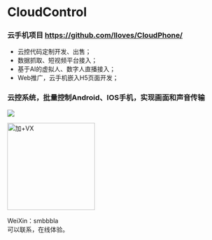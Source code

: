 # CloudControl

### 云手机项目 https://github.com/lloves/CloudPhone/

- 云控代码定制开发、出售；
- 数据抓取、短视频平台接入；
- 基于AI的虚拟人、数字人直播接入；
- Web推广，云手机嵌入H5页面开发；




### 云控系统，批量控制Android、IOS手机，实现画面和声音传输

[![](https://github-cloud-phone.oss-cn-hangzhou.aliyuncs.com/CloudStream/%E4%BA%91%E6%8E%A7%E6%96%B9%E6%A1%88.png)]()


<img src="https://github-cloud-phone.oss-cn-hangzhou.aliyuncs.com/games/20221020/136.png" width="200" height="200" alt="加+VX" /></br>

WeiXin：smbbbla  
可以联系，在线体验。



